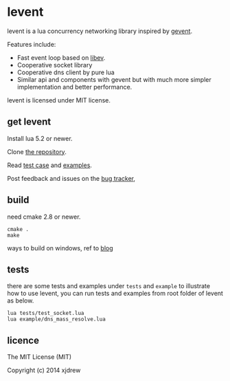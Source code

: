 levent
======
levent is a lua concurrency networking library inspired by [gevent](http://www.gevent.org/).

Features include:

* Fast event loop based on [libev](http://libev.schmorp.de/).
* Cooperative socket library
* Cooperative dns client by pure lua
* Similar api and components with gevent but with much more simpler implementation and better performance.

levent is licensed under MIT license.


get levent
-----------

Install lua 5.2 or newer.

Clone [the repository](https://github.com/xjdrew/levent).

Read [test case](https://github.com/xjdrew/levent/tree/master/tests) and [examples](https://github.com/xjdrew/levent/tree/master/examples).

Post feedback and issues on the [bug tracker](https://github.com/xjdrew/levent/issues),


build
------
need cmake 2.8 or newer.

```
cmake .
make
```

ways to build on windows, ref to [blog](http://xjdrew.github.io/blog/2014/08/28/compile-levent/)

tests
-------------
there are some tests and examples under ```tests``` and ```example``` to illustrate how to use levent, you can run tests and examples from root folder of levent as below.

```
lua tests/test_socket.lua
lua example/dns_mass_resolve.lua
```

licence
-------
The MIT License (MIT)

Copyright (c) 2014 xjdrew

